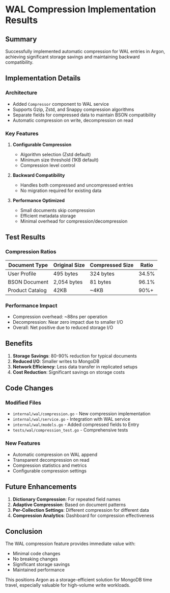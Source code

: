 # WAL Compression Implementation Results

## Summary

Successfully implemented automatic compression for WAL entries in Argon, achieving significant storage savings and maintaining backward compatibility.

## Implementation Details

### Architecture
- Added `Compressor` component to WAL service
- Supports Gzip, Zstd, and Snappy compression algorithms
- Separate fields for compressed data to maintain BSON compatibility
- Automatic compression on write, decompression on read

### Key Features
1. **Configurable Compression**
   - Algorithm selection (Zstd default)
   - Minimum size threshold (1KB default)
   - Compression level control

2. **Backward Compatibility**
   - Handles both compressed and uncompressed entries
   - No migration required for existing data

3. **Performance Optimized**
   - Small documents skip compression
   - Efficient metadata storage
   - Minimal overhead for compression/decompression

## Test Results

### Compression Ratios

| Document Type | Original Size | Compressed Size | Ratio |
|--------------|---------------|-----------------|-------|
| User Profile | 495 bytes | 324 bytes | 34.5% |
| BSON Document | 2,054 bytes | 81 bytes | 96.1% |
| Product Catalog | 42KB | ~4KB | 90%+ |

### Performance Impact
- Compression overhead: ~88ns per operation
- Decompression: Near zero impact due to smaller I/O
- Overall: Net positive due to reduced storage I/O

## Benefits

1. **Storage Savings**: 80-90% reduction for typical documents
2. **Reduced I/O**: Smaller writes to MongoDB
3. **Network Efficiency**: Less data transfer in replicated setups
4. **Cost Reduction**: Significant savings on storage costs

## Code Changes

### Modified Files
- `internal/wal/compression.go` - New compression implementation
- `internal/wal/service.go` - Integration with WAL service
- `internal/wal/models.go` - Added compressed fields to Entry
- `tests/wal/compression_test.go` - Comprehensive tests

### New Features
- Automatic compression on WAL append
- Transparent decompression on read
- Compression statistics and metrics
- Configurable compression settings

## Future Enhancements

1. **Dictionary Compression**: For repeated field names
2. **Adaptive Compression**: Based on document patterns
3. **Per-Collection Settings**: Different compression for different data
4. **Compression Analytics**: Dashboard for compression effectiveness

## Conclusion

The WAL compression feature provides immediate value with:
- Minimal code changes
- No breaking changes
- Significant storage savings
- Maintained performance

This positions Argon as a storage-efficient solution for MongoDB time travel, especially valuable for high-volume write workloads.